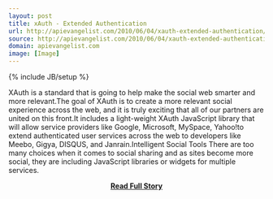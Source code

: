 ```yaml
---
layout: post
title: xAuth - Extended Authentication
url: http://apievangelist.com/2010/06/04/xauth-extended-authentication/
source: http://apievangelist.com/2010/06/04/xauth-extended-authentication/
domain: apievangelist.com
image: [Image]
---
```

{% include JB/setup %}<p>XAuth is a standard that is going to help make the social web smarter and more relevant.The goal of XAuth is to create a more relevant social experience across the web, and it is truly exciting that all of our partners are united on this front.It includes a light-weight XAuth JavaScript library that will allow service providers like Google, Microsoft, MySpace, Yahoo!to extend authenticated user services across the web to developers like Meebo, Gigya, DISQUS, and Janrain.Intelligent Social Tools
There are too many choices when it comes to social sharing and as sites become more social, they are including JavaScript libraries or widgets for multiple services.</p>
<center><p><a href="http://apievangelist.com/2010/06/04/xauth-extended-authentication/" style='padding:25px; font-sze:18px; font-weight: bold;'>Read Full Story</a></p></center>
